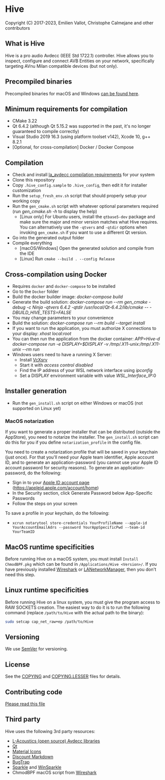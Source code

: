 # Hive

Copyright (C) 2017-2023, Emilien Vallot, Christophe Calmejane and other contributors

## What is Hive

Hive is a pro audio Avdecc (IEEE Std 1722.1) controller. Hive allows you to inspect, configure and connect AVB Entities on your network, specifically targeting AVnu Milan compatible devices (but not only).

## Precompiled binaries

Precompiled binaries for macOS and Windows [can be found here](https://github.com/christophe-calmejane/Hive/releases).

## Minimum requirements for compilation

- CMake 3.22
- Qt 6.4.2 (although Qt 5.15.2 was supported in the past, it's no longer guaranteed to compile correctly)
- Visual Studio 2019 16.3 (using platform toolset v142), Xcode 10, g++ 8.2.1
- [Optional, for cross-compilation] Docker / Docker Compose

## Compilation

- Check and install [la_avdecc compilation requirements](https://github.com/L-Acoustics/avdecc/blob/master/README.md) for your system
- Clone this repository
- Copy `.hive_config.sample` to `.hive_config`, then edit it for installer customization
- Run the `setup_fresh_env.sh` script that should properly setup your working copy
- Run the `gen_cmake.sh` script with whatever optional parameters required (run *gen_cmake.sh -h* to display the help)
  - [Linux only] For Ubuntu users, install the `qtbase5-dev` package and make sure the major and minor version matches what Hive requires. You can alternatively use the `-qtvers` and `-qtdir` options when invoking `gen_cmake.sh` if you want to use a different Qt version.
- Go into the generated output folder
- Compile everything
  - [macOS/Windows] Open the generated solution and compile from the IDE
  - [Linux] Run `cmake --build . --config Release`

## Cross-compilation using Docker

- Requires `docker` and `docker-compose` to be installed
- Go to the `Docker` folder
- Build the docker builder image: _docker-compose build_
- Generate the build solution: _docker-compose run --rm gen_cmake -debug -c Ninja -qtvers 6.4.2 -qtdir /usr/local/Qt-6.4.2/lib/cmake -- -DBUILD_HIVE_TESTS=FALSE_
 - You may change parameters to your convenience
- Build the solution: _docker-compose run --rm build --target install_
- If you want to run the application, you must authorize X connections to your display: _xhost local:root_
- You can then run the application from the docker container: _APP=Hive-d docker-compose run -e DISPLAY=$DISPLAY -v /tmp/.X11-unix:/tmp/.X11-unix --rm run_
- Windows users need to have a running X Server:
  - Install [VcXsrv](http://vcxsrv.sourceforge.net)
  - Start it with _access control disabled_
  - Find the IP address of your WSL network interface using _ipconfig_
  - Set a DISPLAY environment variable with value _WSL\_Interface\_IP_:0

## Installer generation

- Run the `gen_install.sh` script on either Windows or macOS (not supported on Linux yet)

### MacOS notarization

If you want to generate a proper installer that can be distributed (outside the AppStore), you need to notarize the installer. The `gen_install.sh` script can do this for you if you define `notarization_profile` in the config file.

You need to create a notarization profile that will be saved in your keychain (just once). For that you'll need your Apple team identifier, Apple account ID, and to generate an application-password (you cannot use your Apple ID account password for security reasons). To generate an application-password, do the following:
- Sign in to your [Apple ID account page](https://appleid.apple.com/account/home) (https://appleid.apple.com/account/home)
- In the Security section, click Generate Password below App-Specific Passwords
- Follow the steps on your screen

To save a profile in your keychain, do the following:
- `xcrun notarytool store-credentials YourProfileName --apple-id YourAccountEmailAdrs --password YourAppSpecificPwd --team-id YourTeamID`

## MacOS runtime specificities

Before running Hive on a macOS system, you must install `Install ChmodBPF.pkg` which can be found in `/Applications/Hive <Version>/`. If you have previously installed [Wireshark](https://www.wireshark.org) or [LANetworkManager](https://www.l-acoustics.com), then you don't need this step.

## Linux runtime specificities

Before running Hive on a linux system, you must give the program access to RAW SOCKETS creation. The easiest way to do it is to run the following command (replace `/path/to/Hive` with the actual path to the binary):
```bash
sudo setcap cap_net_raw+ep /path/to/Hive
```

## Versioning

We use [SemVer](http://semver.org/) for versioning.

## License

See the [COPYING](COPYING.txt) and [COPYING.LESSER](COPYING.LESSER.txt) files for details.

## Contributing code

[Please read this file](CONTRIBUTING.md)

## Third party

Hive uses the following 3rd party resources:
- [L-Acoustics (open source) Avdecc libraries](https://github.com/L-Acoustics/avdecc)
- [Qt](https://www.qt.io)
- [Material Icons](https://material.io/icons/)
- [Discount Markdown](http://www.pell.portland.or.us/~orc/Code/markdown/)
- [BugTrap](https://github.com/bchavez/BugTrap)
- [Sparkle](https://sparkle-project.org) and [WinSparkle](https://github.com/vslavik/winsparkle)
- ChmodBPF macOS script from [Wireshark](https://www.wireshark.org)
